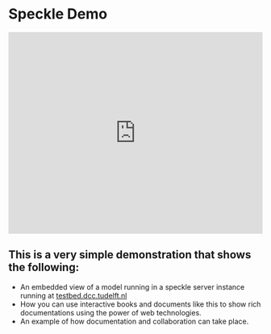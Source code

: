 # Speckle Demo
<iframe src="http://testbed.dcc.tudelft.nl/embed?stream=566ddfe1af" frameBorder="0" width=100% height=400></iframe>

## This is a very simple demonstration that shows the following:
- An embedded view of a model running in a speckle server instance running at [testbed.dcc.tudelft.nl](http://testbed.dcc.tudelft.nl)
- How you can use interactive books and documents like this to show rich documentations using the power of web technologies.
- An example of how documentation and collaboration can take place.
